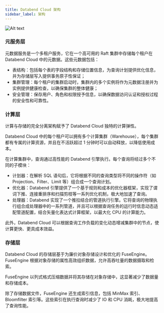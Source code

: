 ```yaml
---
title: Databend Cloud 架构
sidebar_label: 架构
---
```


![Alt text](@site/static/img/documents/overview/2.png)

### 元服务层

元数据服务是一个多租户服务，它在一个高可用的 Raft 集群中存储每个租户在 Databend Cloud 中的元数据。这些元数据包括：

- 表结构：包括每个表的字段结构和存储位置信息，为查询计划提供优化信息，并为存储层写入提供事务原子性保证；
- 集群管理：每个租户的集群启动时，集群内的多个实例将作为元数据注册并为实例提供健康检查，以确保集群的整体健康；
- 安全管理：保存用户、角色和权限授予信息，以确保数据访问认证和授权过程的安全性和可靠性。

### 计算层

计算与存储的完全分离架构赋予了 Databend Cloud 独特的计算弹性。

Databend Cloud 中的每个租户可以拥有多个计算集群（Warehouse），每个集群都有专属的计算资源，并且在不活跃超过 1 分钟时可以自动释放，以降低使用成本。

在计算集群中，查询通过高性能的 Databend 引擎执行。每个查询将经过多个不同的子模块：

- 计划器：在解析 SQL 语句后，它将根据不同的查询类型将不同的操作符（如 Projection、Filter、Limit 等）组合成一个查询计划。
- 优化器：Databend 引擎提供了一个基于规则和成本的优化器框架，实现了谓词下推、连接重排序和扫描剪枝等一系列优化机制，极大地加速了查询。
- 处理器：Databend 实现了一个推拉结合的管道执行引擎。它将查询的物理执行组合成处理器中的一系列管道，并且可以根据查询任务的运行时信息动态适配管道配置，结合矢量化表达式计算框架，以最大化 CPU 的计算能力。

此外，Databend Cloud 可以根据查询工作负载的变化动态增减集群中的节点，使计算更快、更具成本效益。

### 存储层

Databend Cloud 的存储层基于为廉价对象存储设计和优化的 FuseEngine。FuseEngine 根据对象存储的属性高效组织数据，允许高吞吐量的数据摄取和检索。

FuseEngine 以列式格式压缩数据并将其存储在对象存储中，这显著减少了数据量和存储成本。

除了存储数据文件，FuseEngine 还生成索引信息，包括 MinMax 索引、Bloomfilter 索引等。这些索引在执行查询时减少了 IO 和 CPU 消耗，极大地提高了查询性能。